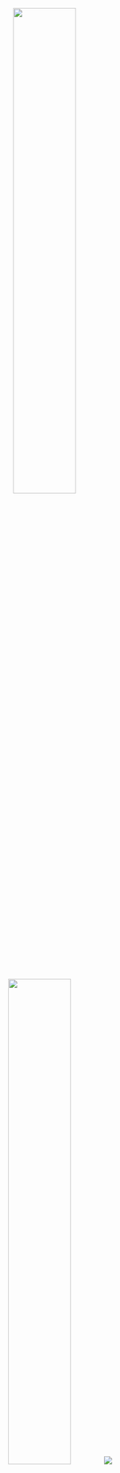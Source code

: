 <p align="center">
  <img height="50%" width="auto" src ="https://github-readme-stats.vercel.app/api?username=Hugo0Vaz&show_icons=true&count_private=true&theme=gruvbox&hide_border=true&hide=issues,contribs&bg_color=00000000">
  <img height="50%" width="auto" src ="https://github-readme-stats.vercel.app/api/top-langs/?username=Hugo0Vaz&layout=compact&hide_border=true&theme=gruvbox&bg_color=00000000&langs_count=6&">
  <img src ="https://github-readme-streak-stats.herokuapp.com?user=Hugo0Vaz&theme=darcula&hide_border=true&background=FFFFFF00">
  <br>
  <br>
</p>

